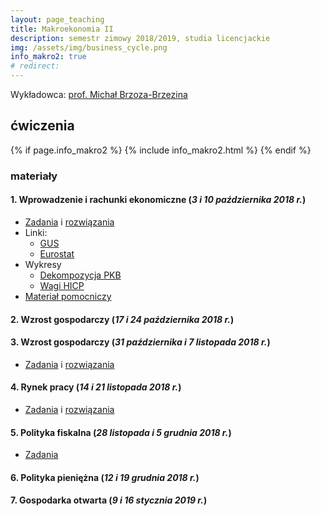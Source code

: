 ```yaml
---
layout: page_teaching
title: Makroekonomia II
description: semestr zimowy 2018/2019, studia licencjackie
img: /assets/img/business_cycle.png
info_makro2: true
# redirect:
---
```


Wykładowca: <a target="_blank" rel="noopener noreferrer" href="http://web.sgh.waw.pl/~mbrzez/">prof. Michał Brzoza-Brzezina</a>

## ćwiczenia

{% if page.info_makro2 %}
  {% include info_makro2.html %}
{% endif %}

  <h3>materiały</h3>

<h4> 1. Wprowadzenie i rachunki ekonomiczne (<i>3 i 10 października 2018 r.</i>) </h4>

<ul class="fa-ul">

  <li> <i class="fas fa-thumbtack"></i>
    <a target="_blank" rel="noopener noreferrer" href="{{ '/teaching/makroekonomia2/makroII_cw1.pdf' | prepend: site.baseurl | prepend: site.url }}"> Zadania</a>
    i <a target="_blank" rel="noopener noreferrer" href="{{ '/teaching/makroekonomia2/makroII_cw1_odp.pdf' | prepend: site.baseurl | prepend: site.url }}"> rozwiązania</a>
  </li>
  <li> <i class="fas fa-thumbtack"></i> Linki:
    <ul class="fa-ul">
      <li> <i class="fas fa-angle-right"></i>
        <a target="_blank" rel="noopener noreferrer" href="https://stat.gov.pl">GUS</a>
      </li>
      <li> <i class="fas fa-angle-right"></i>
        <a target="_blank" rel="noopener noreferrer" href="https://ec.europa.eu/eurostat">Eurostat</a>
      </li>
    </ul>
  </li>
  <li> <i class="fas fa-thumbtack"></i>
  Wykresy
    <ul class="fa-ul">
      <li> <i class="far fa-file-excel"></i>
          <a target="_blank" rel="noopener noreferrer" href="{{ '/teaching/makroekonomia2/wykres_dekompozycja_PKB.xlsx' | prepend: site.baseurl | prepend: site.url }}"> Dekompozycja PKB </a>
      </li>
      <li> <i class="far fa-file-excel"></i>
            <a target="_blank" rel="noopener noreferrer" href="{{ '/teaching/makroekonomia2/wagi_HICP.xls' | prepend: site.baseurl | prepend: site.url }}"> Wagi HICP </a>
      </li>
    </ul>

  </li>

  <li> <i class="fas fa-thumbtack"></i>
      <a target="_blank" rel="noopener noreferrer" href="{{ '/teaching/makroekonomia2/rachunki_ekonomiczne.pdf' | prepend: site.baseurl | prepend: site.url }}"> Materiał pomocniczy</a>
  </li>

</ul>

<h4> 2. Wzrost gospodarczy (<i>17 i 24 października 2018 r.</i>) </h4>
<h4> 3. Wzrost gospodarczy (<i>31 października i 7 listopada 2018 r.</i>) </h4>

<ul class="fa-ul">

  <li> <i class="fas fa-thumbtack"></i>
    <a target="_blank" rel="noopener noreferrer" href="{{ '/teaching/makroekonomia2/makroII_cw2.pdf' | prepend: site.baseurl | prepend:     site.url }}"> Zadania</a>
    i <a target="_blank" rel="noopener noreferrer" href="{{ '/teaching/makroekonomia2/makroII_cw2_odp.pdf' | prepend: site.baseurl | prepend: site.url }}"> rozwiązania</a>
  </li>
</ul>



<h4> 4. Rynek pracy (<i>14 i 21 listopada 2018 r.</i>) </h4>

<ul class="fa-ul">

  <li> <i class="fas fa-thumbtack"></i>
    <a target="_blank" rel="noopener noreferrer" href="{{ '/teaching/makroekonomia2/makroII_cw4.pdf' | prepend: site.baseurl | prepend:     site.url }}"> Zadania</a>
    i <a target="_blank" rel="noopener noreferrer" href="{{ '/teaching/makroekonomia2/makroII_cw4_odp.pdf' | prepend: site.baseurl | prepend: site.url }}"> rozwiązania</a>
  </li>
</ul>

<h4> 5. Polityka fiskalna (<i>28 listopada i 5 grudnia 2018 r.</i>) </h4>

<ul class="fa-ul">

  <li> <i class="fas fa-thumbtack"></i>
    <a target="_blank" rel="noopener noreferrer" href="{{ '/teaching/makroekonomia2/makroII_cw5.pdf' | prepend: site.baseurl | prepend:     site.url }}"> Zadania</a>
  </li>
</ul>

<h4> 6. Polityka pieniężna (<i>12 i 19 grudnia 2018 r.</i>) </h4>

<h4> 7. Gospodarka otwarta (<i>9 i 16 stycznia 2019 r.</i>) </h4>

<!-- <h4> 8. (<i>23 stycznia 2019 r.</i>) </h4> -->
